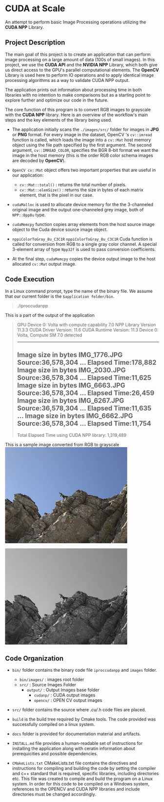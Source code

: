 # CUDA at Scale 
An attempt to perform basic Image Processing operations utilizing the **CUDA NPP** Library.
## Project Description
The main goal of this project is to create an application that can perform image processing on a large amount of data (100s of small images).
In this project, we use the **CUDA API** and the **NVIDIA NPP** Library, which both give us direct access to the GPU's parallel computational elements.
The **OpenCV** Library is used here to perform IO operations and to apply identical image processing algorithms as a way to validate CUDA NPP output.

The application prints out information about processing time in both libraries with no intention to make comparisons but as a starting point to explore further and optimize our code in the future.

The core function of this program is to convert RGB images to grayscale with the **CUDA NPP** library. Here is an overview of the workflow's main steps and the key elements of the library being used.

- The application initially scans the ```./images/src/``` folder for images in **JPG** or **PNG** format. For every image in the dataset, OpenCV 's ```cv::imread``` function is called, which loads the image into a ```cv::Mat``` host memory object using the file path specified by the first argument. The second argument, ```cv::IMREAD_COLOR```, specifies the BGR 8-bit format we want the image in the host memory (this is the order RGB color schema images are decoded by **OpenCV**). 
- ```OpenCV cv::Mat``` object offers two important properties that are useful in our application:
  - ```cv::Mat::total()``` : returns the total number of pixels.
  - ```cv::Mat::elemSize()``` : returns the size in bytes of each matrix element, that is the pixel in our case.

- ```cudaMalloc``` is used to allocate device memory for the the 3-channeled original image and the output one-channeled grey image, both of ```NPP::Bpp8u``` type.
- ```cudaMemcpy``` function copies array elements from the host source image object to the Cuda device source image object.

- ```nppiColorToGray_8u_C3C1R``` ```nppiColorToGray_8u_C3C1R``` Cuda function is called for conversion from RGB to a single gray color channel. A special 3-element array of type ```Npp32f``` is used to pass conversion coefficients.

- At the final step, ```cudaMemcpy``` copies the device output image to the host allocated ```cv::Mat``` output image.

## Code Execution  
In a Linux command prompt, type the name of the binary file. We assume that our current folder is the ```$application folder/bin```.  
> ./iproccudanpp

This is a part of the output of the application 

> GPU Device 0: Volta with compute capability 7.0 
>   NPP Library Version 11.3.3 
>   CUDA Driver  Version: 11.6 
>   CUDA Runtime Version: 11.3 
>   Device 0: Volta, Compute SM 7.0 detected 
>   
> --------------------------------------------------------- 
>
> Image size in bytes IMG_1776.JPG Source:36,578,304 ... Elapsed Time:178,882 
  Image size in bytes IMG_2030.JPG Source:36,578,304 ... Elapsed Time:11,625 
  Image size in bytes IMG_6663.JPG Source:36,578,304 ... Elapsed Time:26,459 
  Image size in bytes IMG_6267.JPG Source:36,578,304 ... Elapsed Time:11,635 
  ...
  Image size in bytes IMG_6662.JPG Source:36,578,304 ... Elapsed Time:11,754 
> --------------------------------------------------------- 
>
> Total Elapsed Time using CUDA NPP library: 1,319,489 
>

This is a sample image converted from RGB to grayscale 
![Original image](/docs/IMG_4205_original_small.JPG "Original Image") 

![Grayscale image](/docs/IMG_4205_gray_small.JPG "Grayscale Image") 


## Code Organization
- ```bin/``` folder contains the binary code file ```iproccudanpp``` and ```images``` folder.
  - ```bin/images/``` : images root folder      
  - ```src/``` : Source Images Folder   
    - ```output/```  : Output Images base folder  
      - ```cudanp/```  : CUDA output images  
      - ```opencv/```  : OPEN CV output images  

- ```src/``` folder contains the source where *.cu/*.h code files are placed.
- ```build``` is the build tree required by Cmake tools. The code provided was successfully compiled on a linux system. 
- ```docs``` folder is provided for documentation material and artifacts.

- ```INSTALL.md``` file provides a human-readable set of instructions for installing the application along with ceratin information about prerequicities and possible dependencies.

- ```CMakeLists.txt``` CMakeLists.txt file contains the directives and instructions for compiling and building the code by setting the compiler and c++ standard that is required, specific libraries, including directories etc. This file was created to compile and build the program on a Linux system. In order for this code to be compiled on a Windows system, references to the OPENCV and CUDA NPP libraries and include directories must be changed accordingly.
